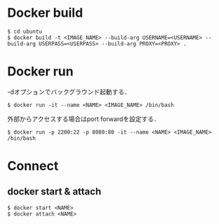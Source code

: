 # Docker build

```
$ cd ubuntu
$ docker build -t <IMAGE_NAME> --build-arg USERNAME=<USERNAME> --build-arg USERPASS=<USERPASS> --build-arg PROXY=<PROXY> .
```

# Docker run

-dオプションでバックグラウンド起動する．

```
$ docker run -it --name <NAME> <IMAGE_NAME> /bin/bash
```

外部からアクセスする場合はport forwardを設定する．

```
$ docker run -p 2200:22 -p 8080:80 -it --name <NAME> <IMAGE_NAME> /bin/bash
```

# Connect

## docker start & attach

```
$ docker start <NAME>
$ docker attach <NAME>
```
